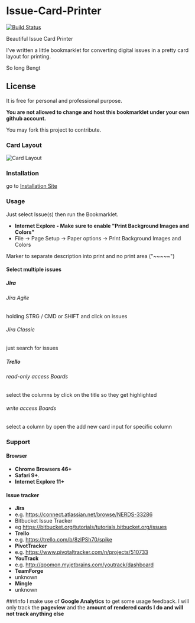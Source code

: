 # Issue-Card-Printer
[![Build Status](https://travis-ci.org/qoomon/Jira-Issue-Card-Printer.svg?branch=master)](https://travis-ci.org/qoomon/Jira-Issue-Card-Printer)

Beautiful Issue Card Printer

I've written a little bookmarklet for converting digital issues in a pretty card layout for printing.

So long
Bengt

## License
It is free for personal and professional purpose.

**You are not allowed to change and host this bookmarklet under your own github account.**

You may fork this project to contribute.

### Card Layout
![Card Layout](CardExample.png)

### Installation

go to [Installation Site](https://qoomon.github.io/Jira-Issue-Card-Printer/bookmarkInstallation.html)

### Usage
Just select Issue(s) then run the Bookmarklet.

* **Internet Explore - Make sure to enable "Print Background Images and Colors"**
 * File -> Page Setup -> Paper options -> Print Background Images and Colors

Marker to separate description into print and no print area ("~~~~~")

#### Select multiple issues
##### Jira
###### Jira Agile
holding STRG / CMD or SHIFT and click on issues
###### Jira Classic
just search for issues
##### Trello
###### read-only access Boards
select the columns by click on the title so they get highlighted
###### write access Boards
select a column by open the add new card input for specific column


### Support
#### Browser
* **Chrome Browsers 46+**
* **Safari 9+**.
* **Internet Explore 11+**

#### Issue tracker
* **Jira**
 * e.g. https://connect.atlassian.net/browse/NERDS-33286
* Bitbucket Issue Tracker
 * eg https://bitbucket.org/tutorials/tutorials.bitbucket.org/issues
* **Trello**
 * e.g. https://trello.com/b/8zlPSh70/spike
* **PivotTracker**
 * e.g. https://www.pivotaltracker.com/n/projects/510733
* **YouTrack**
 * e.g. http://qoomon.myjetbrains.com/youtrack/dashboard
* **TeamForge**
 * unknown 
* **Mingle**
 * unknown 


###Info
I make use of **Google Analytics** to get some usage feedback.
I will only track the **pageview** and the **amount of rendered cards**
**I do and will not track anything else**
